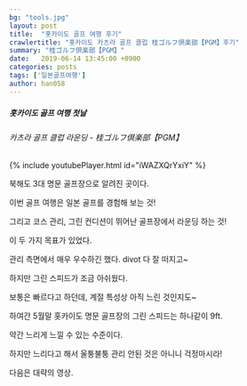 ```yaml
---
bg: "tools.jpg"
layout: post
title:  "홋카이도 골프 여행 후기"
crawlertitle: "홋카이도 카츠라 골프 클럽 桂ゴルフ倶楽部【PGM】후기"
summary: "桂ゴルフ倶楽部【PGM】"
date:   2019-06-14 13:45:00 +0900
categories: posts
tags: ['일본골프여행']
author: han058
---
```

##### 홋카이도 골프 여행 첫날
###### 카츠라 골프 클럽 라운딩 - 桂ゴルフ倶楽部【PGM】
{% include youtubePlayer.html id="iWAZXQrYxiY" %}

북해도 3대 명문 골프장으로 알려진 곳이다.

이번 골프 여행은 일본 골프를 경험해 보는 것!

그리고 코스 관리, 그린 컨디션이 뛰어난 골프장에서 라운딩 하는 것!

이 두 가지 목표가 있었다.

관리 측면에서 매우 우수하긴 했다. divot 다 잘 떠지고~

하지만 그린 스피드가 조금 아쉬웠다.

보통은 빠르다고 하던데, 계절 특성상 아직 느린 것인지도~

하여간 5월말 홋카이도 명문 골프장의 그린 스피드는 하나같이 9ft.

약간 느리게 느낄 수 있는 수준이다.

하지만 느리다고 해서 울퉁불퉁 관리 안된 것은 아니니 걱정마시라!

다음은 대략의 영상.

